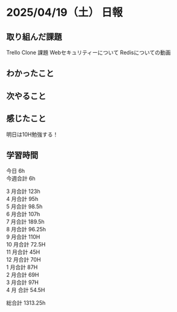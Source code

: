 # 2025/04/19（土） 日報

## 取り組んだ課題
Trello Clone 課題
Webセキュリティーについて
Redisについての動画

## わかったこと

## 次やること

## 感じたこと
明日は10H勉強する！


## 学習時間

今日 6h
<br />
今週合計 6h
<br />

3 月合計 123h
<br />
4 月合計 95h
<br />
5 月合計 98.5h
<br />
6 月合計 107h
<br />
7 月合計 189.5h
<br />
8 月合計 96.25h
<br />
9 月合計 110H
<br />
10 月合計 72.5H
<br />
11 月合計 45H
<br />
12 月合計 70H
<br />
1 月合計 87H
<br />
2 月合計 69H
<br />
3 月合計 97H
<br />
4 月 合計 54.5H

総合計 1313.25h
